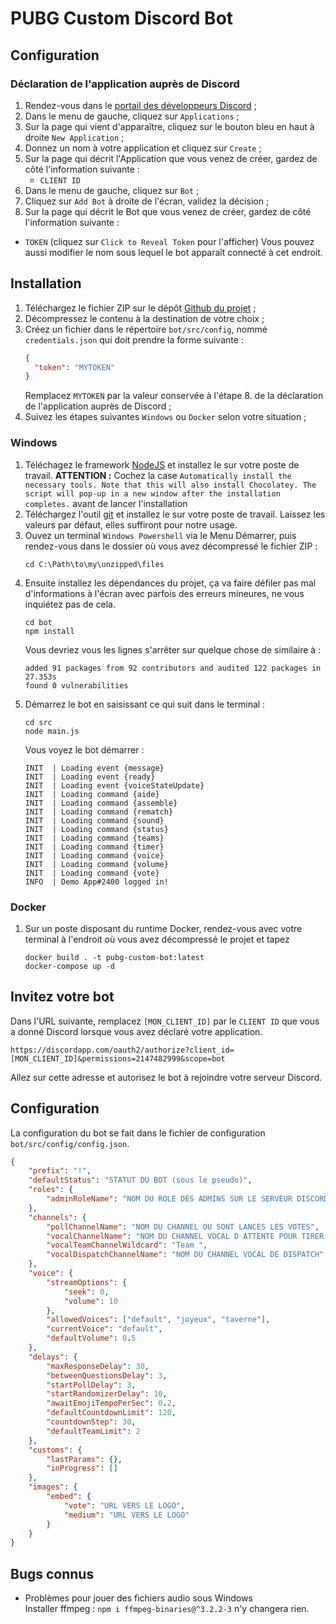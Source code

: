 # PUBG Custom Discord Bot
## Configuration
### Déclaration de l'application auprès de Discord
1. Rendez-vous dans le [portail des développeurs Discord](https://discordapp.com/developers) ;
2. Dans le menu de gauche, cliquez sur `Applications` ;
3. Sur la page qui vient d'apparaître, cliquez sur le bouton bleu en haut à droite `New Application` ;
4. Donnez un nom à votre application et cliquez sur `Create` ;
5. Sur la page qui décrit l'Application que vous venez de créer, gardez de côté l'information suivante :
   - `CLIENT ID` 
6. Dans le menu de gauche, cliquez sur `Bot` ;
7. Cliquez sur `Add Bot` à droite de l'écran, validez la décision ;
8. Sur la page qui décrit le Bot que vous venez de créer, gardez de côté l'information suivante :
  - `TOKEN` (cliquez sur `Click to Reveal Token` pour l'afficher)
  Vous pouvez aussi modifier le nom sous lequel le bot apparaît connecté à cet endroit.
## Installation
1. Téléchargez le fichier ZIP sur le dépôt [Github du projet](https://github.com/heresie/pubg-custom-bot) ;
2. Décompressez le contenu à la destination de votre choix ;
3. Créez un fichier dans le répertoire `bot/src/config`, nommé `credentials.json` qui doit prendre la forme suivante :
   ```json
   {
     "token": "MYTOKEN"
   }   
   ```
   Remplacez `MYTOKEN` par la valeur conservée à l'étape 8. de la déclaration de l'application auprès de Discord ;
4. Suivez les étapes suivantes `Windows` ou `Docker` selon votre situation ;
### Windows
1. Téléchagez le framework [NodeJS](https://nodejs.org/fr/download/) et installez le sur votre poste de travail.
   **ATTENTION :** Cochez la case `Automatically install the necessary tools. Note that this will also install Chocolatey. The script will pop-up in a new window after the installation completes.` avant de lancer l'installation
2. Téléchargez l'outil [git](https://git-scm.com/download/win) et installez le sur votre poste de travail.
   Laissez les valeurs par défaut, elles suffiront pour notre usage.
3. Ouvez un terminal `Windows Powershell` via le Menu Démarrer, puis rendez-vous dans le dossier où vous avez décompressé le fichier ZIP :
   ```shell
   cd C:\Path\to\my\unzipped\files
   ```
4. Ensuite installez les dépendances du projet, ça va faire défiler pas mal d'informations à l'écran avec parfois des erreurs mineures, ne vous inquiétez pas de cela. 
   ```shell
   cd bot
   npm install
   ```
   Vous devriez vous les lignes s'arrêter sur quelque chose de similaire à :
   ```
   added 91 packages from 92 contributors and audited 122 packages in 27.353s
   found 0 vulnerabilities
   ```
5. Démarrez le bot en saisissant ce qui suit dans le terminal :
   ```shell
   cd src
   node main.js
   ```
   Vous voyez le bot démarrer :
   ```
   INIT  | Loading event {message}
   INIT  | Loading event {ready}
   INIT  | Loading event {voiceStateUpdate}
   INIT  | Loading command {aide}
   INIT  | Loading command {assemble}
   INIT  | Loading command {rematch}
   INIT  | Loading command {sound}
   INIT  | Loading command {status}
   INIT  | Loading command {teams}
   INIT  | Loading command {timer}
   INIT  | Loading command {voice}
   INIT  | Loading command {volume}
   INIT  | Loading command {vote}
   INFO  | Demo App#2400 logged in!
   ```
  
### Docker
1. Sur un poste disposant du runtime Docker, rendez-vous avec votre terminal à l'endroit où vous avez décompressé le projet et tapez 
   ```shell
   docker build . -t pubg-custom-bot:latest
   docker-compose up -d
   ```
## Invitez votre bot
Dans l'URL suivante, remplacez `[MON_CLIENT_ID]` par le `CLIENT ID` que vous a donné Discord lorsque vous avez déclaré votre application.
```
https://discordapp.com/oauth2/authorize?client_id=[MON_CLIENT_ID]&permissions=2147482999&scope=bot
```
Allez sur cette adresse et autorisez le bot à rejoindre votre serveur Discord.
## Configuration
La configuration du bot se fait dans le fichier de configuration `bot/src/config/config.json`.

```json
{
    "prefix": "!",
    "defaultStatus": "STATUT DU BOT (sous le pseudo)",
    "roles": {
        "adminRoleName": "NOM DU ROLE DES ADMINS SUR LE SERVEUR DISCORD"
    },
    "channels": {
        "pollChannelName": "NOM DU CHANNEL OU SONT LANCES LES VOTES",
        "vocalChannelName": "NOM DU CHANNEL VOCAL D ATTENTE POUR TIRER AU SORT LES EQUIPES",
        "vocalTeamChannelWildcard": "Team ",
        "vocalDispatchChannelName": "NOM DU CHANNEL VOCAL DE DISPATCH"
    },
    "voice": {
        "streamOptions": { 
            "seek": 0, 
            "volume": 10 
        },
        "allowedVoices": ["default", "joyeux", "taverne"],
        "currentVoice": "default",
        "defaultVolume": 0.5
    },
    "delays": {
        "maxResponseDelay": 30,
        "betweenQuestionsDelay": 3,
        "startPollDelay": 3,
        "startRandomizerDelay": 10,
        "awaitEmojiTempoPerSec": 0.2,
        "defaultCountdownLimit": 120,
        "countdownStep": 30,
        "defaultTeamLimit": 2
    },
    "customs": {
        "lastParams": {},
        "inProgress": []
    },
    "images": {
        "embed": {
            "vote": "URL VERS LE LOGO",
            "medium": "URL VERS LE LOGO"
        }
    }
}
```
## Bugs connus
 
 - Problèmes pour jouer des fichiers audio sous Windows    
   Installer ffmpeg : `npm i ffmpeg-binaries@^3.2.2-3` n'y changera rien.

